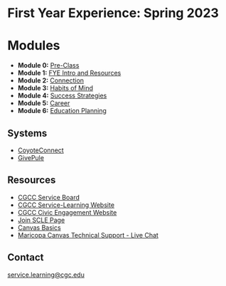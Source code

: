 # First Year Experience: Spring 2023

# Modules

- **Module 0:** [Pre-Class](modules/module_00/notes.md)
- **Module 1:** [FYE Intro and Resources](modules/module_01/notes.md)
- **Module 2:** [Connection](modules/module_02/notes.md)
- **Module 3:** [Habits of Mind](modules/module_03/notes.md)
- **Module 4:** [Success Strategies](modules/module_04/notes.md)
- **Module 5:** [Career](modules/module_05_career/notes.md)
- **Module 6:** [Education Planning](modules/module_06_education_planning/notes.md)

## Systems 

- [CoyoteConnect](https://cgc.campuslabs.com/engage/)
- [GivePule](https://cgc.givepulse.com/)

## Resources

- [CGCC Service Board](https://r20.rs6.net/tn.jsp?f=001MPnwVMaIbqUr-MtYJVCHCyh64nBhSEG7VRj7sVymCW_Lu2eVctkerfdbMny9oHlA1WBpPLZ3sMxZJmLUbhfwDdeFO4Jfpta08ONdCb2uvwttPiVpOBJjAMCleVDg0psOrbctBhnF8OzdvHvQ68vY_g==&c=-csm_1abcN4IRLmaexHbnSeOPAgZazXVzzAe2XpkE5SWPRogqDKs9w==&ch=6qC1vf0CFxoXn-i61Y6tQ3m7aMQT0fZzuMXhMxsyopFHVfl0Vx0aLw==)
- [CGCC Service-Learning Website](https://r20.rs6.net/tn.jsp?f=001MPnwVMaIbqUr-MtYJVCHCyh64nBhSEG7VRj7sVymCW_Lu2eVctkeremRDnvISf8yWlF1dmkFMC2Tzke1hbeYibQO3mpKwg0FzISQ_jTQ6GFX7vjcjv5DdmKa7a9y3utPLwMML9-ObAcmssvvgyIvcLWv1P45aujnuO3TMHWBOSfkr3m-adqglcK48xC7-6VoOlI0hRXcaC838GZFXo2UZg==&c=-csm_1abcN4IRLmaexHbnSeOPAgZazXVzzAe2XpkE5SWPRogqDKs9w==&ch=6qC1vf0CFxoXn-i61Y6tQ3m7aMQT0fZzuMXhMxsyopFHVfl0Vx0aLw==)
- [CGCC Civic Engagement Website](https://r20.rs6.net/tn.jsp?f=001MPnwVMaIbqUr-MtYJVCHCyh64nBhSEG7VRj7sVymCW_Lu2eVctkerd_06yODVPtvdwj8htfZg_6DInRZ5uz1w9u1E3NPg73xM-u9GY9M4rakoDxsyq35tlpahwQ9m7qOnG_BVx3faEf9Cxof1POOvQAuq9EtWIZoZpMh6CYzFYNvU46ipguVjAQcyK1Z7wwDRr-JFQnqQ8g=&c=-csm_1abcN4IRLmaexHbnSeOPAgZazXVzzAe2XpkE5SWPRogqDKs9w==&ch=6qC1vf0CFxoXn-i61Y6tQ3m7aMQT0fZzuMXhMxsyopFHVfl0Vx0aLw==)
- [Join SCLE Page](https://cgc.campuslabs.com/engage/organization/slce)
- [Canvas Basics](https://community.canvaslms.com/t5/Canvas-Basics-Guide/tkb-p/basics)
- [Maricopa Canvas Technical Support - Live Chat](https://chat.edusupportcenter.com/chat/websiteChat?short_name=maricopa_hd&key=maricopahd1662)

## Contact

<service.learning@cgc.edu>
